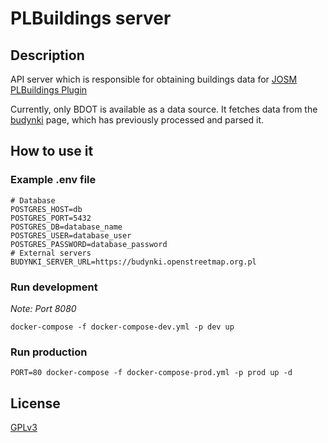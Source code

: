 # PLBuildings server
## Description
API server which is responsible for obtaining buildings data for [JOSM PLBuildings Plugin](https://github.com/praszuk/josm-plbuildings-plugin)    

Currently, only BDOT is available as a data source.
It fetches data from the [budynki](https://budynki.openstreetmap.org.pl/) page,
which has previously processed and parsed it. 

## How to use it
### Example .env file
```
# Database
POSTGRES_HOST=db
POSTGRES_PORT=5432
POSTGRES_DB=database_name
POSTGRES_USER=database_user
POSTGRES_PASSWORD=database_password
# External servers
BUDYNKI_SERVER_URL=https://budynki.openstreetmap.org.pl
```

### Run development
_Note: Port 8080_
```
docker-compose -f docker-compose-dev.yml -p dev up
```

### Run production
```
PORT=80 docker-compose -f docker-compose-prod.yml -p prod up -d
```

## License
[GPLv3](LICENSE)